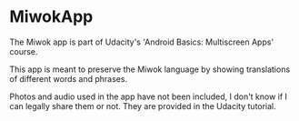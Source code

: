 # MiwokApp
The Miwok app is part of Udacity's 'Android Basics: Multiscreen Apps' course.

This app is meant to preserve the Miwok language by showing translations of different words and phrases.

Photos and audio used in the app have not been included, I don't know if I can legally share them or not. They are provided in the Udacity tutorial.
